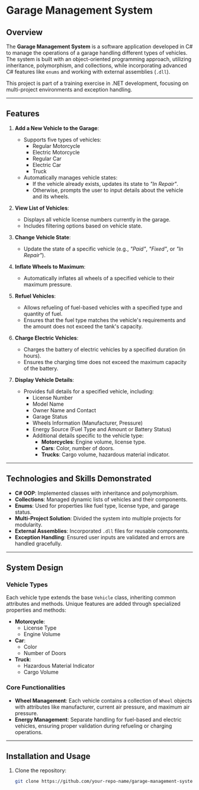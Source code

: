 # Garage Management System

## Overview
The **Garage Management System** is a software application developed in C# to manage the operations of a garage handling different types of vehicles. The system is built with an object-oriented programming approach, utilizing inheritance, polymorphism, and collections, while incorporating advanced C# features like `enums` and working with external assemblies (`.dll`). 

This project is part of a training exercise in .NET development, focusing on multi-project environments and exception handling.

---

## Features
1. **Add a New Vehicle to the Garage**:
   - Supports five types of vehicles:
     - Regular Motorcycle
     - Electric Motorcycle
     - Regular Car
     - Electric Car
     - Truck
   - Automatically manages vehicle states:
     - If the vehicle already exists, updates its state to *"In Repair"*.
     - Otherwise, prompts the user to input details about the vehicle and its wheels.

2. **View List of Vehicles**:
   - Displays all vehicle license numbers currently in the garage.
   - Includes filtering options based on vehicle state.

3. **Change Vehicle State**:
   - Update the state of a specific vehicle (e.g., *"Paid"*, *"Fixed"*, or *"In Repair"*).

4. **Inflate Wheels to Maximum**:
   - Automatically inflates all wheels of a specified vehicle to their maximum pressure.

5. **Refuel Vehicles**:
   - Allows refueling of fuel-based vehicles with a specified type and quantity of fuel.
   - Ensures that the fuel type matches the vehicle's requirements and the amount does not exceed the tank's capacity.

6. **Charge Electric Vehicles**:
   - Charges the battery of electric vehicles by a specified duration (in hours).
   - Ensures the charging time does not exceed the maximum capacity of the battery.

7. **Display Vehicle Details**:
   - Provides full details for a specified vehicle, including:
     - License Number
     - Model Name
     - Owner Name and Contact
     - Garage Status
     - Wheels Information (Manufacturer, Pressure)
     - Energy Source (Fuel Type and Amount or Battery Status)
     - Additional details specific to the vehicle type:
       - **Motorcycles**: Engine volume, license type.
       - **Cars**: Color, number of doors.
       - **Trucks**: Cargo volume, hazardous material indicator.

---

## Technologies and Skills Demonstrated
- **C# OOP**: Implemented classes with inheritance and polymorphism.
- **Collections**: Managed dynamic lists of vehicles and their components.
- **Enums**: Used for properties like fuel type, license type, and garage status.
- **Multi-Project Solution**: Divided the system into multiple projects for modularity.
- **External Assemblies**: Incorporated `.dll` files for reusable components.
- **Exception Handling**: Ensured user inputs are validated and errors are handled gracefully.

---

## System Design
### Vehicle Types
Each vehicle type extends the base `Vehicle` class, inheriting common attributes and methods. Unique features are added through specialized properties and methods:
- **Motorcycle**:
  - License Type
  - Engine Volume
- **Car**:
  - Color
  - Number of Doors
- **Truck**:
  - Hazardous Material Indicator
  - Cargo Volume

### Core Functionalities
- **Wheel Management**: Each vehicle contains a collection of `Wheel` objects with attributes like manufacturer, current air pressure, and maximum air pressure.
- **Energy Management**: Separate handling for fuel-based and electric vehicles, ensuring proper validation during refueling or charging operations.

---

## Installation and Usage
1. Clone the repository:
   ```bash
   git clone https://github.com/your-repo-name/garage-management-system.git
